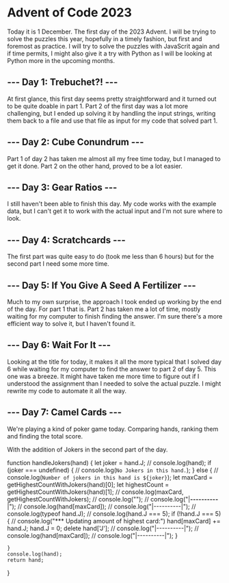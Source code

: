 # Advent of Code 2023

Today it is 1 December. The first day of the 2023 Advent. 
I will be trying to solve the puzzles this year, hopefully in a timely fashion, 
but first and foremost as practice.
I will try to solve the puzzles with JavaScrit again and if time permits, 
I might also give it a try with Python as I will be looking at Python more 
in the upcoming months.

## --- Day 1: Trebuchet?! ---

At first glance, this first day seems pretty straightforward and it turned out to be quite doable in part 1.
Part 2 of the first day was a lot more challenging, but I ended up solving it by handling the input strings, 
writing them back to a file and use that file as input for my code that solved part 1.


## --- Day 2: Cube Conundrum ---

Part 1 of day 2 has taken me almost all my free time today, but I managed to get it done.
Part 2 on the other hand, proved to be a lot easier.


## --- Day 3: Gear Ratios ---

I still haven't been able to finish this day. My code works with the example data, 
but I can't get it to work with the actual input and I'm not sure where to look.


## --- Day 4: Scratchcards ---

The first part was quite easy to do (took me less than 6 hours) but for the second part I need some more time.


## --- Day 5: If You Give A Seed A Fertilizer ---

Much to my own surprise, the approach I took ended up working by the end of the day. For part 1 that is.
Part 2 has taken me a lot of time, mostly waiting for my computer to finish finding the answer.
I'm sure there's a more efficient way to solve it, but I haven't found it.


## --- Day 6: Wait For It ---

Looking at the title for today, it makes it all the more typical that I solved day 6 while waiting for my computer to 
find the answer to part 2 of day 5. This one was a breeze. It might have taken me more time to figure out if I 
understood the assignment than I needed to solve the actual puzzle. 
I might rewrite my code to automate it all the way.


## --- Day 7: Camel Cards ---

We're playing a kind of poker game today.
Comparing hands, ranking them and finding the total score.

With the addition of Jokers in the second part of the day.




function handleJokers(hand) {
    let joker = hand.J;
    // console.log(hand);
    if (joker === undefined) {
        // console.log(`No Jokers in this hand.`);
    } else {
        // console.log(`Number of jokers in this hand is ${joker}`);
        let maxCard = getHighestCountWithJokers(hand)[0];
        let highestCount = getHighestCountWithJokers(hand)[1];
        // console.log(maxCard, getHighestCountWithJokers);
        // console.log("");
        // console.log("|**----------**|");
        // console.log(hand[maxCard]);
        // console.log("|----------|");
        // console.log(typeof hand.J);
        // console.log(hand.J === 5);
        if (!hand.J === 5) {
            // console.log("*** Updating amount of highest card:")
        hand[maxCard] += hand.J;
        hand.J = 0;
        delete hand['J'];
        // console.log("|----------|");
        // console.log(hand[maxCard]);
        // console.log("|----------|");
        }

    }
    console.log(hand);
    return hand;
}